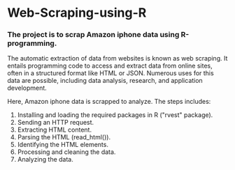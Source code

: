 # Web-Scraping-using-R
### The project is to scrap Amazon iphone data using R-programming.

The automatic extraction of data from websites is known as web scraping. It entails programming code to access and extract data from online sites, often in a structured format like HTML or JSON. Numerous uses for this data are possible, including data analysis, research, and application development.

Here, Amazon iphone data is scrapped to analyze.
The steps includes:
1. Installing and loading the required packages in R ("rvest" package).
2. Sending an HTTP request.
3. Extracting HTML content.
4. Parsing the HTML (read_html()).
5. Identifying the HTML elements.
6. Processing and cleaning the data.
7. Analyzing the data.
